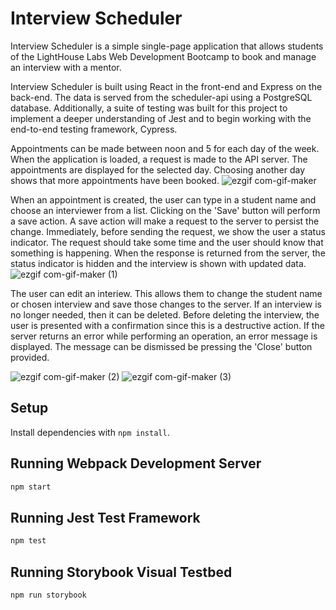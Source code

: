 # Interview Scheduler

Interview Scheduler is a simple single-page application that allows students of the LightHouse Labs Web Development Bootcamp to book and manage an interview with a mentor.

Interview Scheduler is built using React in the front-end and Express on the back-end. The data is served from the scheduler-api using a PostgreSQL database. Additionally, a suite of testing was built for this project to implement a deeper understanding of Jest and to begin working with the end-to-end testing framework, Cypress.

Appointments can be made between noon and 5 for each day of the week. When the application is loaded, a request is made to the API server. The appointments are displayed for the selected day. Choosing another day shows that more appointments have been booked. 
![ezgif com-gif-maker](https://user-images.githubusercontent.com/82968631/146260400-31c25c0d-8c61-4520-a2ef-7c4af2615245.gif)

When an appointment is created, the user can type in a student name and choose an interviewer from a list. Clicking on the 'Save' button will perform a save action. A save action will make a request to the server to persist the change. Immediately, before sending the request, we show the user a status indicator. The request should take some time and the user should know that something is happening. When the response is returned from the server, the status indicator is hidden and the interview is shown with updated data.
![ezgif com-gif-maker (1)](https://user-images.githubusercontent.com/82968631/146260934-32d5a661-372a-4586-be76-7d8adb2962bd.gif)

The user can edit an interiew. This allows them to change the student name or chosen interview and save those changes to the server. If an interview is no longer needed, then it can be deleted. Before deleting the interview, the user is presented with a confirmation since this is a destructive action. If the server returns an error while performing an operation, an error message is displayed. The message can be dismissed be pressing the 'Close' button provided.




![ezgif com-gif-maker (2)](https://user-images.githubusercontent.com/82968631/146261100-7b03774b-19d6-4589-8b97-02e99712e912.gif)
![ezgif com-gif-maker (3)](https://user-images.githubusercontent.com/82968631/146261104-568f1645-5a01-41ac-903a-80cc982af73e.gif)


## Setup

Install dependencies with `npm install`.

## Running Webpack Development Server

```sh
npm start
```

## Running Jest Test Framework

```sh
npm test
```

## Running Storybook Visual Testbed

```sh
npm run storybook
```

